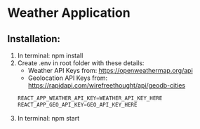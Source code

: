 # Weather Application

## Installation:

1. In terminal: npm install
2. Create .env in root folder with these details:
   - Weather API Keys from: https://openweathermap.org/api
   - Geolocation API Keys from: https://rapidapi.com/wirefreethought/api/geodb-cities
   ```Javascript
   REACT_APP_WEATHER_API_KEY=WEATHER_API_KEY_HERE
   REACT_APP_GEO_API_KEY=GEO_API_KEY_HERE
   ```
3. In terminal: npm start
